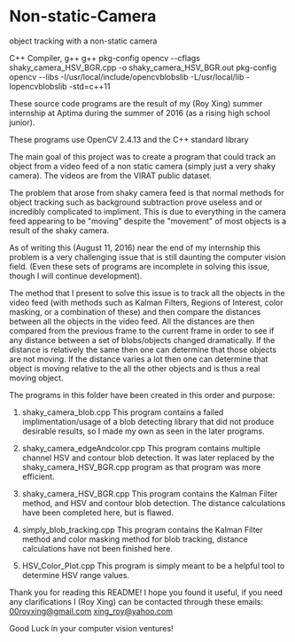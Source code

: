 # Non-static-Camera
object tracking with a non-static camera

C++ Compiler, g++ g++ pkg-config opencv --cflags shaky_camera_HSV_BGR.cpp -o shaky_camera_HSV_BGR.out pkg-config opencv --libs -I/usr/local/include/opencvblobslib -L/usr/local/lib -lopencvblobslib -std=c++11


These source code programs are the result of my (Roy Xing) summer internship at Aptima during the summer of 2016 (as a rising high school junior).

These programs use OpenCV 2.4.13 and the C++ standard library

The main goal of this project was to create a program that could track an object from a video feed of a non static
camera (simply just a very shaky camera). The videos are from the VIRAT public dataset.

The problem that arose from shaky camera feed is that normal methods for object tracking such as background
subtraction prove useless and or incredibly complicated to impliment. This is due to everything in the camera
feed appearing to be "moving" despite the "movement" of most objects is a result of the shaky camera.

As of writing this (August 11, 2016) near the end of my internship this problem is a very challenging issue
that is still daunting the computer vision field. (Even these sets of programs are incomplete in solving
this issue, though I will continue development).

The method that I present to solve this issue is to track all the objects in the video feed
(with methods such as Kalman Filters, Regions of Interest, color masking, or a combination of these)
and then compare the distances between all the objects in the video feed. All the distances are then
compared from the previous frame to the current frame in order to see if any distance between a set
of blobs/objects changed dramatically. If the distance is relatively the same then one can determine
that those objects are not moving. If the distance varies a lot then one can determine that object
is moving relative to the all the other objects and is thus a real moving object.

The programs in this folder have been created in this order and purpose:
1. shaky_camera_blob.cpp
This program contains a failed implimentation/usage of a blob detecting library that did not produce desirable results, so I made my own as seen in the later programs.

2. shaky_camera_edgeAndcolor.cpp
This program contains multiple channel HSV and contour blob detection. It was later replaced by the shaky_camera_HSV_BGR.cpp program as that program was more efficient.

3. shaky_camera_HSV_BGR.cpp
This program contains the Kalman Filter method, and HSV and contour blob detection. The distance calculations have been completed here, but is flawed.

4. simply_blob_tracking.cpp
This program contains the Kalman Filter method and color masking method for blob tracking, distance calculations have not been finished here.

5. HSV_Color_Plot.cpp
This program is simply meant to be a helpful tool to determine HSV range values.

Thank you for reading this README! I hope you found it useful, if you need any clarifications I (Roy Xing) can be contacted through
these emails:
00royxing@gmail.com
xing_roy@yahoo.com

Good Luck in your computer vision ventures!
